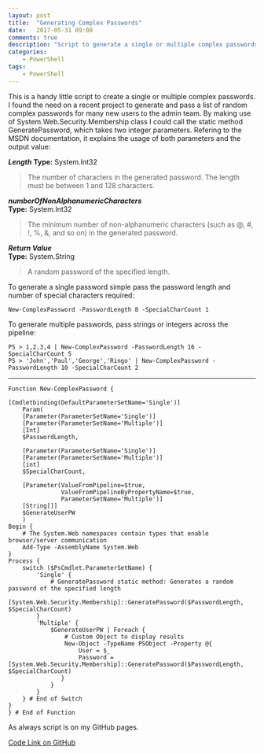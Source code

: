 ```yaml
---
layout: post
title:  "Generating Complex Passwords"
date:   2017-05-31 09:00
comments: true
description: "Script to generate a single or multiple complex passwords"
categories: 
    - PowerShell
tags: 
    - PowerShell
---
```

This is a handy little script to create a single or multiple complex passwords. 
I found the need on a recent project to generate and pass a list of random complex passwords for many new users
to the admin team. 
 By making use of System.Web.Security.Membership class I could call the static method GeneratePassword, which takes two
integer parameters. Refering to the MSDN documentation, it explains the usage of both parameters and the output value:
 
***Length***
**Type:** System.Int32  
> The number of characters in the generated password. The length must be between 1 and 128 characters. 

***numberOfNonAlphanumericCharacters***  
**Type:** System.Int32  
> The minimum number of non-alphanumeric characters (such as @, #, !, %, &, and so on) in the generated password. 

***Return Value***  
**Type:** System.String   
> A random password of the specified length.

To generate a single password simple pass the password length and number of special characters required:  

    New-ComplexPassword -PasswordLength 8 -SpecialCharCount 1

To generate multiple passwords, pass strings or integers across the pipeline:  

    PS > 1,2,3,4 | New-ComplexPassword -PasswordLength 16 -SpecialCharCount 5
    PS > 'John','Paul','George','Ringo' | New-ComplexPassword -PasswordLength 10 -SpecialCharCount 2


----------

    Function New-ComplexPassword {
    
    [Cmdletbinding(DefaultParameterSetName='Single')]
        Param(
        [Parameter(ParameterSetName='Single')]
        [Parameter(ParameterSetName='Multiple')]
        [Int]
        $PasswordLength,
        
        [Parameter(ParameterSetName='Single')]
        [Parameter(ParameterSetName='Multiple')]
        [int]
        $SpecialCharCount,

        [Parameter(ValueFromPipeline=$true,
                   ValueFromPipelineByPropertyName=$true,
                   ParameterSetName='Multiple')]
        [String[]]
        $GenerateUserPW
        )
    Begin {   
        # The System.Web namespaces contain types that enable browser/server communication
        Add-Type -AssemblyName System.Web 
    }
    Process {
        switch ($PsCmdlet.ParameterSetName) {
            'Single' {
                # GeneratePassword static method: Generates a random password of the specified length
                [System.Web.Security.Membership]::GeneratePassword($PasswordLength, $SpecialCharCount)
            }
            'Multiple' {
                $GenerateUserPW | Foreach {
                    # Custom Object to display results
                    New-Object -TypeName PSObject -Property @{
                        User = $_
                        Password = [System.Web.Security.Membership]::GeneratePassword($PasswordLength, $SpecialCharCount)
                   }
                }
            }
        } # End of Switch
    }
    } # End of Function


As always script is on my GitHub pages.

[Code Link on GitHub](https://github.com/Graham-Beer/New-ComplexPassword.git)

